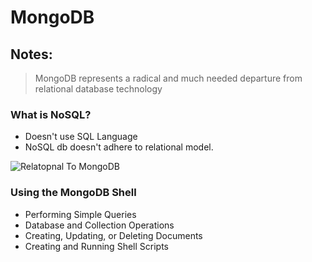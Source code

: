 # MongoDB

## Notes:

> MongoDB represents a radical and much needed departure from relational database technology

### What is NoSQL?

- Doesn't use SQL Language
- NoSQL db doesn't adhere to relational model.

![Relatopnal To MongoDB](https://beginnersbook.com/wp-content/uploads/2017/09/RDBMS_MongoDB_Mapping.jpg "Optional title")

### Using the MongoDB Shell
- Performing Simple Queries
- Database and Collection Operations
- Creating, Updating, or Deleting Documents
- Creating and Running Shell Scripts
